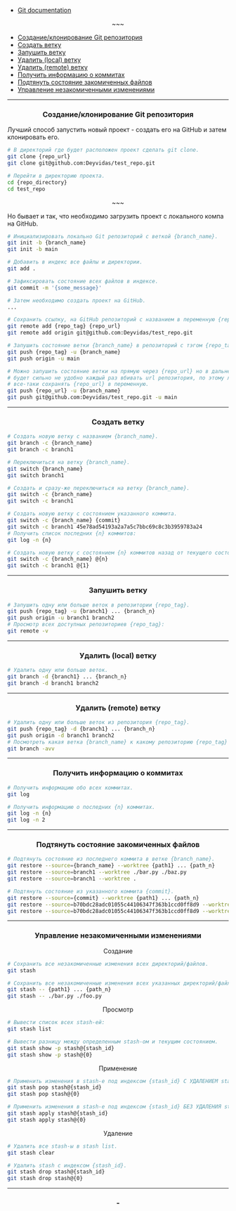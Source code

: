 - [Git documentation](https://git-scm.com/docs/git#_main_porcelain_commands)

<p align="center">~~~</p>

- [Создание/клонирование Git репозитория](#1)
- [Создать ветку](#2)
- [Запушить ветку](#3)
- [Удалить (local) ветку](#4)
- [Удалить (remote) ветку](#5)
- [Получить информацию о коммитах](#6)
- [Подтянуть состояние закомиченных файлов](#7)
- [Управление незакомиченными изменениями](#8)

---

<h3 id="1" align="center">Создание/клонирование Git репозитория</h3>

Лучший способ запустить новый проект - создать его на GitHub и затем клонировать его.

```sh
# В директорий где будет расположен проект сделать git clone.
git clone {repo_url}
git clone git@github.com:Deyvidas/test_repo.git

# Перейти в директорию проекта.
cd {repo_directory}
cd test_repo
```

<p align="center">~~~</p>

Но бывает и так, что необходимо загрузить проект с локального компа на GitHub.

```sh
# Инициализировать локально Git репозиторий с веткой {branch_name}.
git init -b {branch_name}
git init -b main

# Добавить в индекс все файлы и директории.
git add .

# Зафиксировать состояние всех файлов в индексе.
git commit -m '{some_message}'

# Затем необходимо создать проект на GitHub.
...

# Сохранить ссылку, на GitHub репозиторий с названием в переменную {repo_tag}.
git remote add {repo_tag} {repo_url}
git remote add origin git@github.com:Deyvidas/test_repo.git

# Запушить состояние ветки {branch_name} в репозиторий с тэгом {repo_tag}.
git push {repo_tag} -u {branch_name}
git push origin -u main

# Можно запушить состояние ветки на прямую через {repo_url} но в дальнейшем
# будет сильно не удобно каждый раз вбивать url репозитория, по этому лучше
# все-таки сохранять {repo_url} в переменную.
git push {repo_url} -u {branch_name}
git push git@github.com:Deyvidas/test_repo.git -u main
```

---

<h3 id="2" align="center">Создать ветку</h3>

```sh
# Создать новую ветку с названием {branch_name}.
git branch -c {branch_name}
git branch -c branch1

# Переключиться на ветку {branch_name}.
git switch {branch_name}
git switch branch1

# Создать и сразу-же переключиться на ветку {branch_name}.
git switch -c {branch_name}
git switch -c branch1

# Создать новую ветку с состоянием указанного коммита.
git switch -c {branch_name} {commit}
git switch -c branch1 45e78ad54193a2a7a5c7bbc69c8c3b3959783a24
# Получить список последних {n} коммитов:
git log -n {n}

# Создать новую ветку с состоянием {n} коммитов назад от текущего состояния ветки.
git switch -c {branch_name} @{n}
git switch -c branch1 @{1}
```

---

<h3 id="3" align="center">Запушить ветку</h3>

```sh
# Запушить одну или больше веток в репозитории {repo_tag}.
git push {repo_tag} -u {branch1} ... {branch_n}
git push origin -u branch1 branch2
# Просмотр всех доступных репозиториев {repo_tag}:
git remote -v
```

---

<h3 id="4" align="center">Удалить (local) ветку</h3>

```sh
# Удалить одну или больше веток.
git branch -d {branch1} ... {branch_n}
git branch -d branch1 branch2
```

---

<h3 id="5" align="center">Удалить (remote) ветку</h3>

```sh
# Удалить одну или больше веток из репозитория {repo_tag}.
git push {repo_tag} -d {branch1} ... {branch_n}
git push origin -d branch1 branch2
# Посмотреть какая ветка {branch_name} к какому репозиторию {repo_tag} относиться:
git branch -avv
```

---

<h3 id="6" align="center">Получить информацию о коммитах</h3>

```sh
# Получить информацию обо всех коммитах.
git log

# Получить информацию о последних {n} коммитах.
git log -n {n}
git log -n 2
```

---

<h3 id="7" align="center">Подтянуть состояние закомиченных файлов</h3>

```sh
# Подтянуть состояние из последнего коммита в ветке {branch_name}.
git restore --source={branch_name} --worktree {path1} ... {path_n}
git restore --source=branch1 --worktree ./bar.py ./baz.py
git restore --source=branch1 --worktree .

# Подтянуть состояние из указанного коммита {commit}.
git restore --source={commit} --worktree {path1} ... {path_n}
git restore --source=b70bdc28adc01055c44106347f363b1ccd0ff8d9 --worktree ./bar.py ./baz.py
git restore --source=b70bdc28adc01055c44106347f363b1ccd0ff8d9 --worktree .
```

---

<h3 id="8" align="center">Управление незакомиченными изменениями</h3>

<p align="center">Создание</p>

```sh
# Сохранить все незакомиченные изменения всех директорий/файлов.
git stash

# Сохранить все незакомиченные изменения всех указанных директорий/файлов.
git stash -- {path1} ... {path_n}
git stash -- ./bar.py ./foo.py
```

<p align="center">Просмотр</p>

```sh
# Вывести список всех stash-ей:
git stash list

# Вывести разницу между определенным stash-ом и текущим состоянием.
git stash show -p stash@{stash_id}
git stash show -p stash@{0}
```

<p align="center">Применение</p>

```sh
# Применить изменения в stash-е под индексом {stash_id} С УДАЛЕНИЕМ stash-а.
git stash pop stash@{stash_id}
git stash pop stash@{0}

# Применить изменения в stash-е под индексом {stash_id} БЕЗ УДАЛЕНИЯ stash-а.
git stash apply stash@{stash_id}
git stash apply stash@{0}
```

<p align="center">Удаление</p>

```sh
# Удалить все stash-ы в stash list.
git stash clear

# Удалить stash с индексом {stash_id}.
git stash drop stash@{stash_id}
git stash drop stash@{0}
```

---

<h3 id="-" align="center">-</h3>

```sh
```